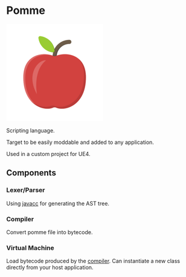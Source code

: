 # Pomme

![pomme](./assets/apple.png)

Scripting language.

Target to be easily moddable and added to any application.

Used in a custom project for UE4.

## Components

### Lexer/Parser

Using [javacc](https://github.com/javacc/javacc) for generating the AST tree.

### Compiler

Convert pomme file into bytecode.

### Virtual Machine

Load bytecode produced by the [compiler](#Compiler).
Can instantiate a new class directly from your host application.